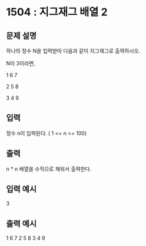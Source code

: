 # 1504 : 지그재그 배열 2
  
## 문제 설명    
하나의 정수 N을 입력받아 다음과 같이 지그재그로 출력하시오.

N이 3이라면,

1 6 7

2 5 8

3 4 9

## 입력
정수 n이 입력된다. ( 1 <= n <= 100)

## 출력
n * n 배열을 수직으로 채워서 출력한다.

## 입력 예시   
3

## 출력 예시
1 6 7 
2 5 8 
3 4 9 